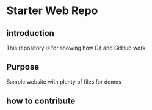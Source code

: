 # Starter Web Repo

## introduction
This repository is for showing how Git and GitHub work

## Purpose

Sample website with plenty of files for demos

## how to contribute